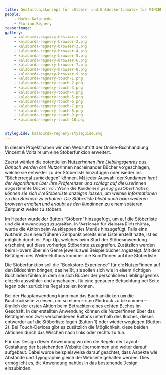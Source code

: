 ```yaml
---
title: Gestaltungskonzept für «Stöber- und Entdeckerformate» für VINCENT&VOLTAIRE
people:
    - Marko Kalaburda
    - Florian Regnery
teaserimage:
gallery:
    - kalaburda-regnery-browser-1.png
    - kalaburda-regnery-browser-2.png
    - kalaburda-regnery-browser-3.png
    - kalaburda-regnery-browser-4.png
    - kalaburda-regnery-browser-5.png
    - kalaburda-regnery-browser-6.png
    - kalaburda-regnery-browser-7.png
    - kalaburda-regnery-browser-8.png
    - kalaburda-regnery-browser-9.png
    - kalaburda-regnery-touch-1.png
    - kalaburda-regnery-touch-2.png
    - kalaburda-regnery-touch-3.png
    - kalaburda-regnery-touch-4.png
    - kalaburda-regnery-touch-5.png
    - kalaburda-regnery-touch-6.png
    - kalaburda-regnery-touch-7.png
    - kalaburda-regnery-touch-8.png
    - kalaburda-regnery-touch-9.png
    - kalaburda-regnery-touch-10.png
    

styleguide: kalaburda-regnery-styleguide.svg
---
```

In diesem Projekt haben wir den Webauftritt der Online-Buchhandlung Vincent & Voltaire um eine Stöberfunktion erweitert.

Zuerst wählen die potentiellen Nutzer*innnen ihre Lieblingsgenres aus. Danach werden den Nutzer*innen nacheinander Bücher vorgeschlagen, welche sie entweder zu der Stöberliste hinzufügen oder wieder ins “Bücherregal zurücklegen” können. Mit jeder Auswahl der Kund*innen lernt der Algorithmus über ihre Präferenzen und schlägt auf die User*innen abgestimmte Bücher vor. Wenn die Kund*innen genug gestöbert haben, können sie sich ihreStöberliste anzeigen lassen, um weitere Informationen zu den Büchern zu erhalten. Die Stöberliste bleibt auch beim weiteren browsen erhalten und erlaubt es den Kund*innen zu einem späteren Zeitpunkt weiter zu stöbern.

Im Header wurde der Button “Stöbern” hinzugefügt, um auf die Stöberliste und die Anwendung zuzugreifen. In Versionen für kleinere Bildschirme, wurde die Aktion beim Ausklappen des Menüs hinzugefügt. Falls ein*e Nutzer*in zu einem früheren Zeitpunkt bereits eine Liste erstellt hatte, ist es möglich durch ein Pop-Up, welches beim Start der Stöberanwendung erscheint, auf diese vorherige Stöberliste zuzugreifen. Zusätzlich werden beim Hovern über ein Genre jeweils zwei Beispielbücher angezeigt. Mit dem Betätigen des Weiter-Buttons kommen die Kund*innen auf ihre Stöberliste.

Die Stöberfunktion soll die “Bookstore-Experience” für die Nutzer*innen auf den Bildschirm bringen, das heißt, sie sollen sich wie in einem richtigen Buchladen fühlen, in dem sie sich Bücher der persönlichen Lieblingsgenres einzeln auswählen und anschauen, für eine genauere Betrachtung bei Seite legen oder zurück ins Regal stellen können.

Bei der Hauptanwendung kann man das Buch anklicken um die Buchrückseite zu lesen, um so einen ersten Eindruck zu bekommen – ähnlich der ersten Aktion beim Betrachten eines echten Buches im Geschäft. In der erstellten Anwendung können die Nutzer*innen über das Betätigen von zwei verschiedenen Buttons unterhalb des Buches, dieses entwerder auf die Stöberliste legen (Button 1) oder wieder weglegen (Button 2). Bei Touch-Devices gibt es zusätzlich die Möglichkeit, diese beiden Aktionen durch das Wischen nach links oder rechts zu tun.

Für das Design dieser Anwendung wurden die Regeln der Layout-Gestaltung der bestehenden Website übernommen und weiter darauf aufgebaut. Dabei wurde beispielsweise darauf geachtet, dass Aspekte wie Abstände und Typographie gleich der Webseite gehalten werden. Dies ermöglicht es, die Anwendung nahtlos in das bestehende Design einzubinden.
